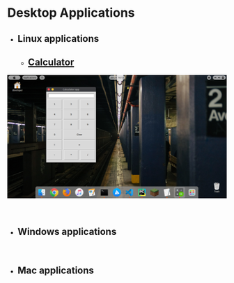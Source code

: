 # Desktop Applications

- ## Linux applications
    - ## [Calculator](calculator)

![calculator-gui](./.medias/calculator-gui.png)

<br />

- ## Windows applications

<br />

- ## Mac applications
